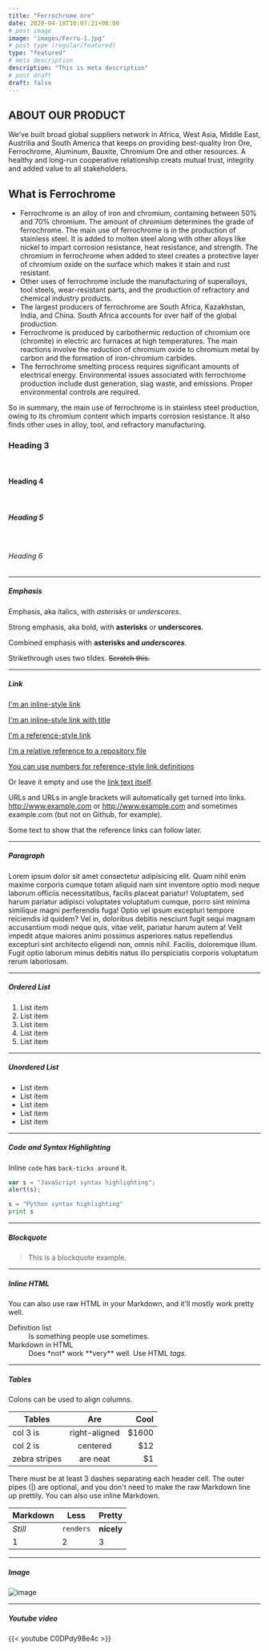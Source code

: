 ```yaml
---
title: "Ferrochrome ore"
date: 2020-04-18T10:07:21+06:00
# post image
image: "images/Ferro-1.jpg"
# post type (regular/featured)
type: "featured"
# meta description
description: "This is meta description"
# post draft
draft: false
---
```



## ABOUT OUR PRODUCT

 We’ve built broad global suppliers network in Africa, West Asia, Middle East, Austrilia and South America that keeps on providing best-quality Iron Ore, Ferrochrome, Aluminum, Bauxite, Chromium Ore and other resources. A healthy and long-run cooperative relationship creats mutual trust, integrity and added value to all stakeholders.

## What is Ferrochrome



- Ferrochrome is an alloy of iron and chromium, containing between 50% and 70% chromium. The amount of chromium determines the grade of ferrochrome.
The main use of ferrochrome is in the production of stainless steel. It is added to molten steel along with other alloys like nickel to impart corrosion resistance, heat resistance, and strength. The chromium in ferrochrome when added to steel creates a protective layer of chromium oxide on the surface which makes it stain and rust resistant.
- Other uses of ferrochrome include the manufacturing of superalloys, tool steels, wear-resistant parts, and the production of refractory and chemical industry products.
- The largest producers of ferrochrome are South Africa, Kazakhstan, India, and China. South Africa accounts for over half of the global production.
- Ferrochrome is produced by carbothermic reduction of chromium ore (chromite) in electric arc furnaces at high temperatures. The main reactions involve the reduction of chromium oxide to chromium metal by carbon and the formation of iron-chromium carbides.
- The ferrochrome smelting process requires significant amounts of electrical energy. Environmental issues associated with ferrochrome production include dust generation, slag waste, and emissions. Proper environmental controls are required.

So in summary, the main use of ferrochrome is in stainless steel production, owing to its chromium content which imparts corrosion resistance. It also finds other uses in alloy, tool, and refractory manufacturing.



### Heading 3 

<br>

#### Heading 4 

<br>

##### Heading 5 

<br>

###### Heading 6


<hr>

##### Emphasis

Emphasis, aka italics, with *asterisks* or _underscores_.

Strong emphasis, aka bold, with **asterisks** or __underscores__.

Combined emphasis with **asterisks and _underscores_**.

Strikethrough uses two tildes. ~~Scratch this.~~

<hr>

##### Link
[I'm an inline-style link](https://www.google.com)

[I'm an inline-style link with title](https://www.google.com "Google's Homepage")

[I'm a reference-style link][Arbitrary case-insensitive reference text]

[I'm a relative reference to a repository file](../blob/master/LICENSE)

[You can use numbers for reference-style link definitions][1]

Or leave it empty and use the [link text itself].

URLs and URLs in angle brackets will automatically get turned into links. 
http://www.example.com or <http://www.example.com> and sometimes 
example.com (but not on Github, for example).

Some text to show that the reference links can follow later.

[arbitrary case-insensitive reference text]: https://www.themefisher.com
[1]: https://gethugothemes.com
[link text itself]: https://www.getjekyllthemes.com

<hr>

##### Paragraph

Lorem ipsum dolor sit amet consectetur adipisicing elit. Quam nihil enim maxime corporis cumque totam aliquid nam sint inventore optio modi neque laborum officiis necessitatibus, facilis placeat pariatur! Voluptatem, sed harum pariatur adipisci voluptates voluptatum cumque, porro sint minima similique magni perferendis fuga! Optio vel ipsum excepturi tempore reiciendis id quidem? Vel in, doloribus debitis nesciunt fugit sequi magnam accusantium modi neque quis, vitae velit, pariatur harum autem a! Velit impedit atque maiores animi possimus asperiores natus repellendus excepturi sint architecto eligendi non, omnis nihil. Facilis, doloremque illum. Fugit optio laborum minus debitis natus illo perspiciatis corporis voluptatum rerum laboriosam.

<hr>

##### Ordered List

1. List item
2. List item
3. List item
4. List item
5. List item

<hr>

##### Unordered List

* List item
* List item
* List item
* List item
* List item

<hr>

##### Code and Syntax Highlighting

Inline `code` has `back-ticks around` it.

```javascript
var s = "JavaScript syntax highlighting";
alert(s);
```
 
```python
s = "Python syntax highlighting"
print s
```

<hr>

##### Blockquote

> This is a blockquote example.

<hr>

##### Inline HTML

You can also use raw HTML in your Markdown, and it'll mostly work pretty well.

<dl>
  <dt>Definition list</dt>
  <dd>Is something people use sometimes.</dd>

  <dt>Markdown in HTML</dt>
  <dd>Does *not* work **very** well. Use HTML <em>tags</em>.</dd>
</dl>


<hr>

##### Tables

Colons can be used to align columns.

| Tables        | Are           | Cool  |
| ------------- |:-------------:| -----:|
| col 3 is      | right-aligned | $1600 |
| col 2 is      | centered      |   $12 |
| zebra stripes | are neat      |    $1 |

There must be at least 3 dashes separating each header cell.
The outer pipes (|) are optional, and you don't need to make the 
raw Markdown line up prettily. You can also use inline Markdown.

Markdown | Less | Pretty
--- | --- | ---
*Still* | `renders` | **nicely**
1 | 2 | 3

<hr>

##### Image

![image](../../images/blog/post-6.jpg)

<hr>

##### Youtube video

{{< youtube C0DPdy98e4c >}}